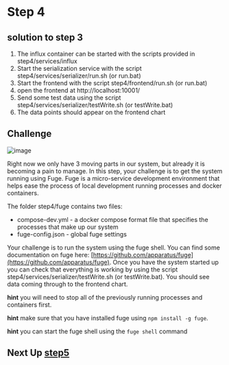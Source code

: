 # Step 4

## solution to step 3

1. The influx container can be started with the scripts provided in step4/services/influx
2. Start the serialization service with the script step4/services/serializer/run.sh (or run.bat)
3. Start the frontend with the script step4/frontend/run.sh (or run.bat)
4. open the frontend at http://localhost:10001/
5. Send some test data using the script step4/services/serializer/testWrite.sh (or testWrite.bat)
6. The data points should appear on the frontend chart

## Challenge
![image](../images/fuge.png)

Right now we only have 3 moving parts in our system, but already it is becoming a pain to manage. In this step, your challenge is to get the system running using Fuge. Fuge is a micro-service development environment that helps ease the process of local development running processes and docker containers.

The folder step4/fuge contains two files:

* compose-dev.yml - a docker compose format file that specifies the processes that make up our system
* fuge-config.json - global fuge settings

Your challenge is to run the system using the fuge shell. You can find some documentation on fuge here: [https://github.com/apparatus/fuge](https://github.com/apparatus/fuge). Once you have the system started up you can check that everything is working by using the script step4/services/serializer/testWrite.sh (or testWrite.bat). You should see data coming through to the frontend chart.

__hint__ you will need to stop all of the previously running processes and containers first.

__hint__ make sure that you have installed fuge using `npm install -g fuge`.

__hint__ you can start the fuge shell using the `fuge shell` command


## Next Up [step5](../step5/README.md)
